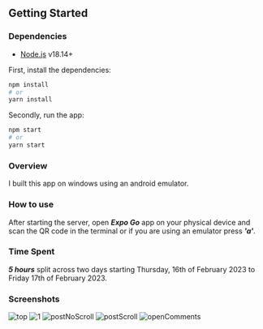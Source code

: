 ## Getting Started

### Dependencies 

  - [Node.js](https://nodejs.org/) v18.14+

First, install the dependencies:

```bash
npm install
# or
yarn install
```

Secondly, run the app:

```bash
npm start
# or
yarn start
```
### Overview
I built this app on windows using an android emulator.
### How to use 
After starting the server, open ***Expo Go*** app on your physical device and scan the QR code in the terminal or if you are using an emulator press ***'a'***.

### Time Spent
  ***5 hours*** split across two days starting Thursday, 16th of February 2023 to Friday 17th of February 2023.
  
  
### Screenshots
![top](https://user-images.githubusercontent.com/17424399/219772802-8a4119fc-9842-4add-9d5a-b36fc10e7f99.PNG)
![1](https://user-images.githubusercontent.com/17424399/219772766-e31c24dc-56de-420b-be50-960e492349b2.PNG)
![postNoScroll](https://user-images.githubusercontent.com/17424399/219773046-15716640-9686-4928-bf0d-37f770b6f32b.PNG)
![postScroll](https://user-images.githubusercontent.com/17424399/219773075-16d2b844-1253-49f4-8a3a-4a3d5517fe82.PNG)
![openComments](https://user-images.githubusercontent.com/17424399/219773091-fdc53f93-860d-441e-aace-d357df49229d.PNG)
